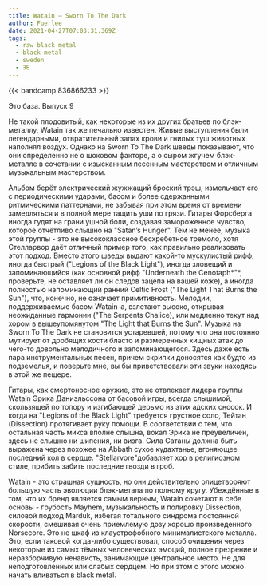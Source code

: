 ```yaml
---
title: Watain — Sworn To The Dark
author: Fuerlee
date: 2021-04-27T07:03:31.369Z
tags:
  - raw black metal
  - black metal
  - sweden
  - ЭБ
---
```

{{< bandcamp 836866233 >}}

Это база. Выпуск 9

Не такой плодовитый, как некоторые из их других братьев по блэк-металлу, Watain так же печально известен. Живые выступления были легендарными, отвратительный запах крови и гнилых туш животных наполнял воздух. Однако на Sworn To The Dark шведы показывают, что они определенно не о шоковом факторе, а о сыром жгучем блэк-металле в сочетании с изысканным песенным мастерством и отличным музыкальным мастерством.

Альбом берёт электрический жужжащий броский трэш, измельчает его с периодическими ударами, басом и более сдержанными ритмическими паттернами, не забывая при этом время от времени замедляться и в полной мере тащить уши по грязи. Гитары Форсберга иногда гудят на грани ушной боли, создавая замороженное чувство, которое отчётливо слышно на "Satan’s Hunger". Тем не менее, музыка этой группы - это не высококлассное бесхребетное тремоло, хотя Стелларвор даёт отличный пример того, как правильно реализовать этот подход. Вместо этого шведы выдают какой-то мускулистый рифф, иногда быстрый ("Legions of the Black Light"), иногда зловещий и запоминающийся (как основной рифф "Underneath the Cenotaph*"*, проверьте, не оставляет ли он следов зацепа на вашей коже), а иногда полностью напоминающий ранний Celtic Frost ("The Light That Burns the Sun"), что, конечно, не означает примитивность. Мелодии, поддерживаемые басом Watain-а, взлетают высоко, открывая неожиданные гармонии ("The Serpents Chalice), или медленно текут над хором в вышеупомянутом "The Light that Burns the Sun". Музыка на Sworn To The Dark не становится устаревшей, потому что она постоянно мутирует от дробящих кости бласто и размеренных хищных атак до чего-то довольно мелодичного и запоминающегося. Здесь даже есть пара инструментальных песен, причем скрипки доносятся как будто из подземелья, и поверьте мне, вы бы приветствовали эти звуки находясь в этой же пещере.

Гитары, как смертоносное оружие, это не отвлекает лидера группы Watain Эрика Даниэльссона от басовой игры, всегда слышимой, скользящей по топору и изгибающей дерьмо из этих адских сносок. И когда на "Legions of the Black Light" требуется грустное соло, Тейтан (Dissection) протягивает руку помощи. В соответствии с тем, что остальная часть микса вполне слышна, вокал Эрика не преувеличен, здесь не слышно ни шипения, ни визга. Сила Сатаны должна быть выражена через похожее на Abbath сухое кудахтанье, вгоняющее последний кол в сердце. "Stellarvore"добавляет хор в религиозном стиле, прибить забить последние гвозди в гроб.

Watain - это страшная сущность, но они действительно олицетворяют большую часть эволюции блэк-метала по полному кругу. Убеждённые в том, что их бренд является самым верным, Watain сочетают в себе основы - грубость Mayhem, музыкальность и полировку Dissection, силовой подход Marduk, избегая тотального синдрома постоянной скорости, смешивая очень приемлемую дозу хорошо произведенного Norsecore. Это не шкаф из клаустрофобного минималистского металла. Это, если таковой когда-либо существовал, способ очищения через некоторые из самых тёмных человеческих эмоций, полное презрение и неразборчивую ненависть, занимающие центральное место. Не для неподготовленных или слабых сердцем. Но при этом с этого можно начать вливаться в black metal.